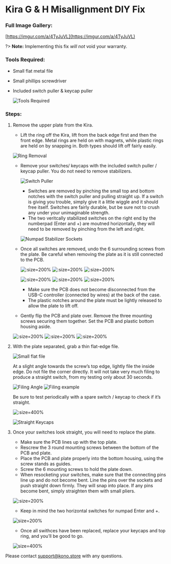 # Kira G & H Misallignment DIY Fix

### Full Image Gallery:

[https://imgur.com/a/4TyJuVL](https://imgur.com/a/4TyJuVL)

?> **Note:** Implementing this fix *will not* void your warranty.

### Tools Required:
 - Small flat metal file
 - Small phillips screwdriver
 - Included switch puller & keycap puller

	![Tools Required](https://i.imgur.com/jSjbFym.jpg ':size=400%')

### Steps:

1. Remove the upper plate from the Kira. 
 	- Lift the ring off the Kira, lift from the back edge first and then the front edge. Metal rings are held on with magnets, while plastic rings are held on by snapping in. Both types should lift off fairly easily.
	
	![Ring Removal](https://i.imgur.com/lyzhoyA.jpg 'size:100%')
	
    - Remove your switches/ keycaps with the included switch puller / keycap puller. You do not need to remove stabilizers.

		![Switch Puller](https://i.imgur.com/cimz0uk.jpg ':size=400%')

    	- Switches are removed by pinching the small top and bottom notches with the switch puller and pulling straight up. If a switch is giving you trouble, simply give it a little wiggle and it should free itself. Switches are fairly durable, but be sure not to crush any under your unimaginable strength.
    	- The two veritcally stabilized switches on the right end by the numberpad (Enter and +) are moutned horizontally, they will need to be removed by pinching from the left and right. 
	
		![Numpad Stabilizer Sockets](https://i.imgur.com/C1kqU4U.jpg ':size=400%')
		
    - Once all switches are removed, undo the 6 surrounding screws from the plate. Be careful when removing the plate as it is still connected to the PCB. 
    
		![](https://i.imgur.com/yP9EMDw.jpg ':size=200%')
		![](https://i.imgur.com/shxL2eo.jpg ':size=200%')
		![](https://i.imgur.com/5kPzpEy.jpg ':size=200%')
		
		![](https://i.imgur.com/xtlKdJK.jpg ':size=200%')
		![](https://i.imgur.com/6Ny5AzU.jpg ':size=200%')
		![](https://i.imgur.com/FPuihwk.jpg ':size=200%')
		
		- Make sure the PCB does not become disconnected from the USB-C controller (connected by wires) at the back of the case.
		- The plastic notches around the plate must be lightly released to allow the plate to lift off.
    - Gently flip the PCB and plate over. Remove the three mounting screws securing them together. Set the PCB and plastic bottom housing aside.
    
    ![](https://i.imgur.com/RFqWewg.jpg ':size=200%')
    ![](https://i.imgur.com/iKSKE1J.jpg ':size=200%')
    ![](https://i.imgur.com/xNmD56v.jpg ':size=200%')

2. With the plate separated, grab a thin flat-edge file.

    ![Small flat file](https://i.imgur.com/gzA4Lnv.jpg ':size=400%')

    At a slight angle towards the screw’s top edge, lightly file the inside edge. Do not file the corner directly. It will not take very much filing to produce a straight switch, from my testing only about 30 seconds. 

    ![Filing Angle](https://i.imgur.com/9EpY4sI.jpg ':size=200%')
    ![Filing example](https://i.imgur.com/ki1vRgC.jpg ':size=200%')

    Be sure to test periodically with a spare switch / keycap to check if it’s straight.
    
    ![](https://i.imgur.com/xFuuqbQ.jpg ':size=400%')
    
    ![Straight Keycaps](https://i.imgur.com/QQ4wP9d.jpg ':size=400%')

3. Once your switches look straight, you will need to replace the plate.
	- Make sure the PCB lines up with the top plate.
	- Rescrew the 3 round mounting screws between the bottom of the PCB and plate.
	- Place the PCB and plate properly into the bottom housing, using the screw stands as guides.
	- Screw the 6 mounting screws to hold the plate down.
	- When resocketing your switches, make sure that the connecting pins line up and do not become bent. Line the pins over the sockets and push straight down firmly. They will snap into place. If any pins become bent, simply straighten them with small pliers.
	
	![](https://i.imgur.com/JFuoVTv.jpg ':size=200%')
	
	- Keep in mind the two horizontal switches for numpad Enter and +.
	
	![](https://i.imgur.com/tIia40V.jpg 'size=200%')
	
	- Once all swithces have been replaced, replace your keycaps and top ring, and you’ll be good to go.

    ![](https://i.imgur.com/odX2lsN.jpg 'size=400%')

Please contact support@kono.store with any questions.
